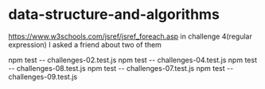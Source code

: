 # data-structure-and-algorithms
https://www.w3schools.com/jsref/jsref_foreach.asp
in challenge 4(regular expression)  I asked a friend about two of them

npm test -- challenges-02.test.js
npm test -- challenges-04.test.js
npm test -- challenges-08.test.js
npm test -- challenges-07.test.js
npm test -- challenges-09.test.js
